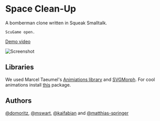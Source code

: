 Space Clean-Up
==============

A bomberman clone written in Squeak Smalltalk.

```smalltalk
ScuGame open.
```

[Demo video](http://youtu.be/yyTmCL_b4AY)

![Screenshot](https://raw.github.com/matthias-springer/space-cleanup/master/screenshot.jpg)

Libraries
---------

We used Marcel Taeumel's [Animiations library](https://www.hpi.uni-potsdam.de/hirschfeld/trac/SqueakCommunityProjects/wiki/animations) and [SVGMorph](http://map.squeak.org/package/7318c055-ce88-4a98-8d4d-2b8cf92e1920). For cool animations install [this](https://github.com/hpi-swa/animations) package.

Authors
-------

[@domoritz](//github.com/domoritz), [@mswart](//github.com/mswart), [@kaifabian](//github.com/kaifabian) and [@matthias-springer](//github.com/matthias-springer)

